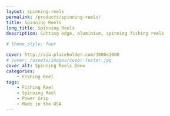 ```yaml
---
layout: spinning-reels
permalink: /products/spinning-reels/
title: Spinning Reels
long_title: Spinning Reels
description: Cutting edge, aluminium, spinning fishing reels

# theme_style: four

cover: http://via.placeholder.com/3000x1000
# cover: /assets/images/cover-tester.jpg
cover_alt: Spinning Reels Demo
categories: 
    - Fishing Reel
tags: 
    - Fishing Reel
    - Spinning Reel
    - Power Grip
    - Made in the USA
---
```


<!-- 
## Patented Technology
{: id="patented" }

Comparison between Power and Traditional Grip

## Superior Construction
{: id="construction" }

Made in The USA using American made components

## Customizations
{: id="customizations" }

Engraving, grips, handles, drag, colors, etc -->